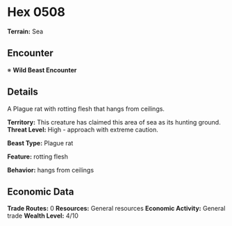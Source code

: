 # Hex 0508

**Terrain:** Sea

## Encounter
※ **Wild Beast Encounter**

## Details
A Plague rat with rotting flesh that hangs from ceilings.

**Territory:** This creature has claimed this area of sea as its hunting ground.
**Threat Level:** High - approach with extreme caution.

**Beast Type:** Plague rat

**Feature:** rotting flesh

**Behavior:** hangs from ceilings

## Economic Data
**Trade Routes:** 0
**Resources:** General resources
**Economic Activity:** General trade
**Wealth Level:** 4/10
